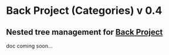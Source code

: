 # Back Project (Categories) v 0.4
## Nested tree management for [Back Project](https://packagist.org/packages/afrittella/back-project)

doc coming soon...